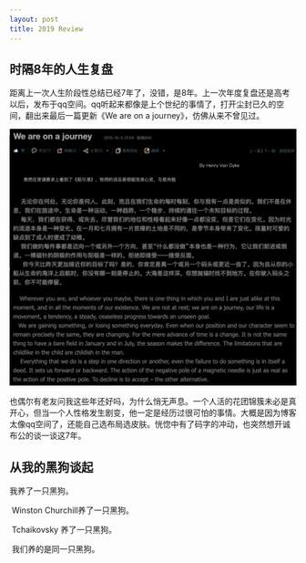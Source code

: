 ```yaml
---
layout: post
title: 2019 Review
---
```

##      时隔8年的人生复盘

​        距离上一次人生阶段性总结已经7年了，没错，是8年。上一次年度复盘还是高考以后，发布于qq空间。qq听起来都像是上个世纪的事情了，打开尘封已久的空间，翻出来最后一篇更新《We are on a journey》，仿佛从来不曾见过。

![screenshot](https://github.com/LeslieKuo/newblog/blob/master/github/weareonajourney.png?raw=true)



​​        也偶尔有老友问我这些年还好吗，为什么悄无声息。一个人活的花团锦簇未必是真开心，但当一个人性格发生剧变，他一定是经历过很可怕的事情。大概是因为博客太像qq空间了，还能自己选布局选皮肤。恍惚中有了码字的冲动，也突然想开诚布公的谈一谈这7年。
​
##      从我的黑狗谈起      
  ​我养了一只黑狗。

​    Winston Churchill养了一只黑狗。

​        Tchaikovsky 养了一只黑狗。

​        我们养的是同一只黑狗。